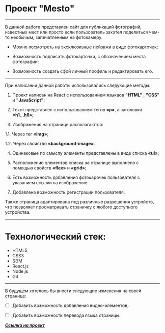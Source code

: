 # Проект "Mesto"

___ 

В данной работе представлен сайт для публикаций фотографий, известных мест или просто если пользователь захотел поделиться чем-то необычым, запечатленным на фотокамеру. 

* Можно посмотреть на эксклюзивные пейзажи в виде фотокарточек; 

* Возможность подписать фотокарточки, с обозначением места фотографии; 

* Возможность создать сфой личный профиль и редактировать его. 

___ 

При написании данной работы использовались следующие методы: 

1. Проект написан на React с использованием языкаов __"HTML"__ , __"CSS"__ и __"JavaScript"__; 

2. Текст представлен с использованием тегов __&laquo;p&raquo;__, а заголовки __&laquo;h1...h6&raquo;__; 

3. Изображения на странице располагаются: 

1.1. Через тег __&laquo;img&raquo;__; 

1.2. Через свойство __&laquo;background-image&raquo;__. 

4. Одинаковые по смыслу элементы представлены в виде списка __&laquo;ul&raquo;__; 

5. Расположение элементов списка на странице выполнено с помощью свойств __&laquo;flex&raquo;__ и __&laquo;grid&raquo;__; 

6. Есть возможность добавления фотокарочек пользователя с указанием ссылки на изображение. 

7. Добавлена возможность регистрации пользователя.


Также страница адаптирована под различные разрешения устройств, что позволяет просматривать страничку с любого доступного устройства. 
___ 

# Технологический стек:
* HTML5
* CSS3
* БЭМ
* React.js
* Node.js
* Git
___ 

В будущем хотелось бы внести следующие изменения на своей странице: 

- [ ] Добавить возможность добавления видео-элементов; 

- [ ] Добавить возможность перевода языка страницы. 


**_[Cсылка на проект](https://Vladysha96.github.io/react-mesto-auth/)_**